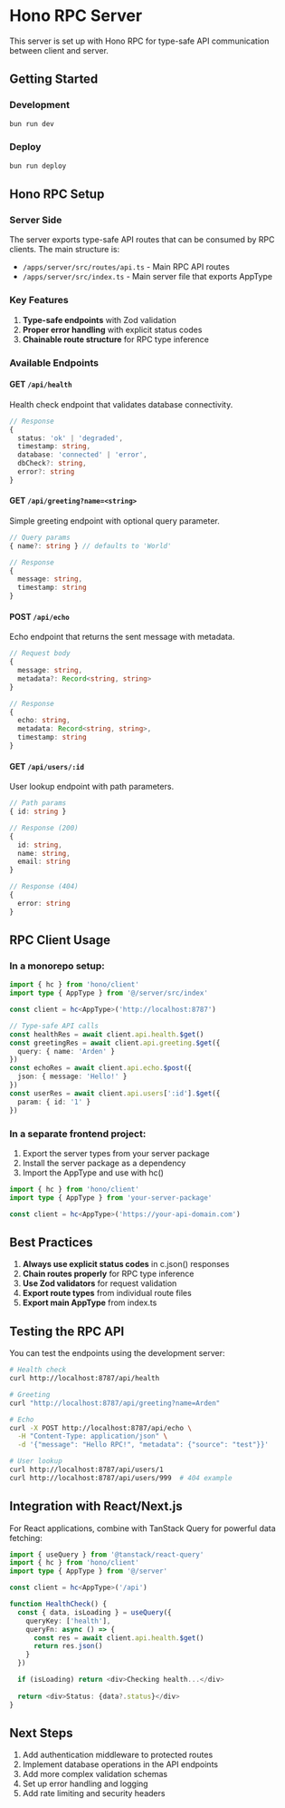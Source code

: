 # Hono RPC Server

This server is set up with Hono RPC for type-safe API communication between client and server.

## Getting Started

### Development
```bash
bun run dev
```

### Deploy
```bash
bun run deploy
```

## Hono RPC Setup

### Server Side

The server exports type-safe API routes that can be consumed by RPC clients. The main structure is:

- `/apps/server/src/routes/api.ts` - Main RPC API routes
- `/apps/server/src/index.ts` - Main server file that exports AppType

### Key Features

1. **Type-safe endpoints** with Zod validation
2. **Proper error handling** with explicit status codes
3. **Chainable route structure** for RPC type inference

### Available Endpoints

#### GET `/api/health`
Health check endpoint that validates database connectivity.

```typescript
// Response
{
  status: 'ok' | 'degraded',
  timestamp: string,
  database: 'connected' | 'error',
  dbCheck?: string,
  error?: string
}
```

#### GET `/api/greeting?name=<string>`
Simple greeting endpoint with optional query parameter.

```typescript
// Query params
{ name?: string } // defaults to 'World'

// Response
{
  message: string,
  timestamp: string
}
```

#### POST `/api/echo`
Echo endpoint that returns the sent message with metadata.

```typescript
// Request body
{
  message: string,
  metadata?: Record<string, string>
}

// Response
{
  echo: string,
  metadata: Record<string, string>,
  timestamp: string
}
```

#### GET `/api/users/:id`
User lookup endpoint with path parameters.

```typescript
// Path params
{ id: string }

// Response (200)
{
  id: string,
  name: string,
  email: string
}

// Response (404)
{
  error: string
}
```

## RPC Client Usage

### In a monorepo setup:

```typescript
import { hc } from 'hono/client'
import type { AppType } from '@/server/src/index'

const client = hc<AppType>('http://localhost:8787')

// Type-safe API calls
const healthRes = await client.api.health.$get()
const greetingRes = await client.api.greeting.$get({ 
  query: { name: 'Arden' } 
})
const echoRes = await client.api.echo.$post({ 
  json: { message: 'Hello!' } 
})
const userRes = await client.api.users[':id'].$get({ 
  param: { id: '1' } 
})
```

### In a separate frontend project:

1. Export the server types from your server package
2. Install the server package as a dependency
3. Import the AppType and use with hc()

```typescript
import { hc } from 'hono/client'
import type { AppType } from 'your-server-package'

const client = hc<AppType>('https://your-api-domain.com')
```

## Best Practices

1. **Always use explicit status codes** in c.json() responses
2. **Chain routes properly** for RPC type inference
3. **Use Zod validators** for request validation
4. **Export route types** from individual route files
5. **Export main AppType** from index.ts

## Testing the RPC API

You can test the endpoints using the development server:

```bash
# Health check
curl http://localhost:8787/api/health

# Greeting
curl "http://localhost:8787/api/greeting?name=Arden"

# Echo
curl -X POST http://localhost:8787/api/echo \
  -H "Content-Type: application/json" \
  -d '{"message": "Hello RPC!", "metadata": {"source": "test"}}'

# User lookup
curl http://localhost:8787/api/users/1
curl http://localhost:8787/api/users/999  # 404 example
```

## Integration with React/Next.js

For React applications, combine with TanStack Query for powerful data fetching:

```typescript
import { useQuery } from '@tanstack/react-query'
import { hc } from 'hono/client'
import type { AppType } from '@/server'

const client = hc<AppType>('/api')

function HealthCheck() {
  const { data, isLoading } = useQuery({
    queryKey: ['health'],
    queryFn: async () => {
      const res = await client.api.health.$get()
      return res.json()
    }
  })

  if (isLoading) return <div>Checking health...</div>
  
  return <div>Status: {data?.status}</div>
}
```

## Next Steps

1. Add authentication middleware to protected routes
2. Implement database operations in the API endpoints
3. Add more complex validation schemas
4. Set up error handling and logging
5. Add rate limiting and security headers 